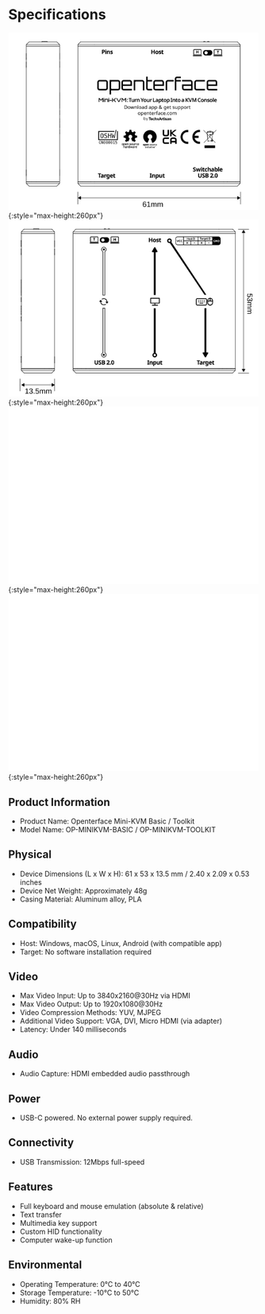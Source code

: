 # Specifications

![lig-front](images/product/minikvm-v1-9-front.svg#only-light){:style="max-height:260px"}
![lig-back](images/product/minikvm-v1-9-back.svg#only-light){:style="max-height:260px"}
![lig-front](images/product/minikvm-v1-9-front_1.svg#only-dark){:style="max-height:260px"}
![lig-back](images/product/minikvm-v1-9-back_1.svg#only-dark){:style="max-height:260px"}

## Product Information
- Product Name: Openterface Mini-KVM Basic / Toolkit
- Model Name: OP-MINIKVM-BASIC / OP-MINIKVM-TOOLKIT

## Physical
- Device Dimensions (L x W x H): 61 x 53 x 13.5 mm / 2.40 x 2.09 x 0.53 inches
- Device Net Weight: Approximately 48g
- Casing Material: Aluminum alloy, PLA

## Compatibility
- Host: Windows, macOS, Linux, Android (with compatible app)
- Target: No software installation required

## Video
- Max Video Input: Up to 3840x2160@30Hz via HDMI
- Max Video Output: Up to 1920x1080@30Hz
- Video Compression Methods: YUV, MJPEG
- Additional Video Support: VGA, DVI, Micro HDMI (via adapter)
- Latency: Under 140 milliseconds

## Audio
- Audio Capture: HDMI embedded audio passthrough

## Power
- USB-C powered. No external power supply required.

## Connectivity
- USB Transmission: 12Mbps full-speed

## Features
- Full keyboard and mouse emulation (absolute & relative)
- Text transfer
- Multimedia key support
- Custom HID functionality
- Computer wake-up function

## Environmental
- Operating Temperature: 0°C to 40°C
- Storage Temperature: -10°C to 50°C
- Humidity: 80% RH
